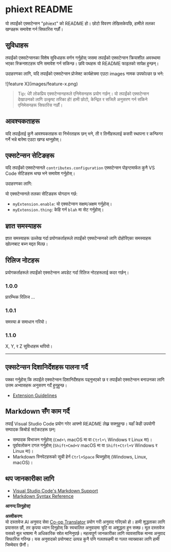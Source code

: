 <!--
CO_OP_TRANSLATOR_METADATA:
{
  "original_hash": "63e2d8f5b452d7842ae393f19ad812c5",
  "translation_date": "2025-07-16T17:29:07+00:00",
  "source_file": "code/09.UpdateSamples/Aug/vscode/phiext/README.md",
  "language_code": "ne"
}
-->
# phiext README

यो तपाईंको एक्सटेन्सन "phiext" को README हो। छोटो विवरण लेखिसकेपछि, हामीले तलका खण्डहरू समावेश गर्न सिफारिस गर्छौं।

## सुविधाहरू

तपाईंको एक्सटेन्सनका विशेष सुविधाहरू वर्णन गर्नुहोस् जसमा तपाईंको एक्सटेन्सन क्रियाशील अवस्थामा भएका स्क्रिनशटहरू पनि समावेश गर्न सकिन्छ। छवि पथहरू यो README फाइलको सापेक्ष हुन्छन्।

उदाहरणका लागि, यदि तपाईंको एक्सटेन्सन प्रोजेक्ट कार्यक्षेत्रमा एउटा images नामक उपफोल्डर छ भने:

\!\[feature X\]\(images/feature-x.png\)

> Tip: धेरै लोकप्रिय एक्सटेन्सनहरूले एनिमेसनहरू प्रयोग गर्छन्। यो तपाईंको एक्सटेन्सन देखाउनको लागि उत्कृष्ट तरिका हो! हामी छोटो, केन्द्रित र सजिलै अनुसरण गर्न सकिने एनिमेसनहरू सिफारिस गर्छौं।

## आवश्यकताहरू

यदि तपाईंलाई कुनै आवश्यकताहरू वा निर्भरताहरू छन् भने, ती र तिनीहरूलाई कसरी स्थापना र कन्फिगर गर्ने भन्ने बारेमा एउटा खण्ड थप्नुहोस्।

## एक्सटेन्सन सेटिङहरू

यदि तपाईंको एक्सटेन्सनले `contributes.configuration` एक्सटेन्सन पोइन्टमार्फत कुनै VS Code सेटिङहरू थप्छ भने समावेश गर्नुहोस्।

उदाहरणका लागि:

यो एक्सटेन्सनले तलका सेटिङहरू योगदान गर्छ:

* `myExtension.enable`: यो एक्सटेन्सन सक्षम/अक्षम गर्नुहोस्।
* `myExtension.thing`: केहि गर्न `blah` मा सेट गर्नुहोस्।

## ज्ञात समस्याहरू

ज्ञात समस्याहरू उल्लेख गर्दा प्रयोगकर्ताहरूले तपाईंको एक्सटेन्सनको लागि दोहोरिएका समस्याहरू खोल्नबाट बच्न मद्दत मिल्छ।

## रिलिज नोटहरू

प्रयोगकर्ताहरूले तपाईंको एक्सटेन्सन अपडेट गर्दा रिलिज नोटहरूलाई कदर गर्छन्।

### 1.0.0

प्रारम्भिक रिलिज ...

### 1.0.1

समस्या # समाधान गरियो।

### 1.1.0

X, Y, र Z सुविधाहरू थपियो।

---

## एक्सटेन्सन दिशानिर्देशहरू पालना गर्दै

पक्का गर्नुहोस् कि तपाईंले एक्सटेन्सन दिशानिर्देशहरू पढ्नुभएको छ र तपाईंको एक्सटेन्सन बनाउनका लागि उत्तम अभ्यासहरू अनुसरण गर्दै हुनुहुन्छ।

* [Extension Guidelines](https://code.visualstudio.com/api/references/extension-guidelines)

## Markdown सँग काम गर्दै

तपाईं Visual Studio Code प्रयोग गरेर आफ्नो README लेख्न सक्नुहुन्छ। यहाँ केही उपयोगी सम्पादक किबोर्ड सर्टकटहरू छन्:

* सम्पादक विभाजन गर्नुहोस् (`Cmd+\` macOS मा वा `Ctrl+\` Windows र Linux मा)।
* पूर्वावलोकन टगल गर्नुहोस् (`Shift+Cmd+V` macOS मा वा `Shift+Ctrl+V` Windows र Linux मा)।
* Markdown स्निपेटहरूको सूची हेर्न `Ctrl+Space` थिच्नुहोस् (Windows, Linux, macOS)।

## थप जानकारीका लागि

* [Visual Studio Code's Markdown Support](http://code.visualstudio.com/docs/languages/markdown)
* [Markdown Syntax Reference](https://help.github.com/articles/markdown-basics/)

**आनन्द लिनुहोस्!**

**अस्वीकरण**:  
यो दस्तावेज AI अनुवाद सेवा [Co-op Translator](https://github.com/Azure/co-op-translator) प्रयोग गरी अनुवाद गरिएको हो। हामी शुद्धताका लागि प्रयासरत छौं, तर कृपया ध्यान दिनुहोस् कि स्वचालित अनुवादमा त्रुटि वा अशुद्धता हुन सक्छ। मूल दस्तावेज यसको मूल भाषामा नै अधिकारिक स्रोत मानिनुपर्छ। महत्वपूर्ण जानकारीका लागि व्यावसायिक मानव अनुवाद सिफारिस गरिन्छ। यस अनुवादको प्रयोगबाट उत्पन्न कुनै पनि गलतफहमी वा गलत व्याख्याका लागि हामी जिम्मेवार छैनौं।